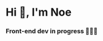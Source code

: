 <h1> Hi 👋, I'm Noe </h1>
<h3>Front-end dev in progress 👩🏻‍💻 </h3>



<!---
noe-mai/noe-mai is a ✨ special ✨ repository because its `README.md` (this file) appears on your GitHub profile.
You can click the Preview link to take a look at your changes.
--->
